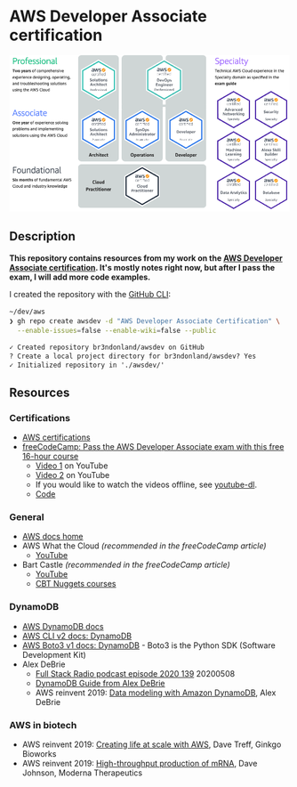 # AWS Developer Associate certification

<img src="./notes/img/aws-certifications.png" alt="AWS certifications" width="600px">

## Description

**This repository contains resources from my work on the [AWS Developer Associate certification](https://aws.amazon.com/certification/certified-developer-associate/). It's mostly notes right now, but after I pass the exam, I will add more code examples.**

I created the repository with the [GitHub CLI](https://cli.github.com/):

```sh
~/dev/aws
❯ gh repo create awsdev -d "AWS Developer Associate Certification" \
  --enable-issues=false --enable-wiki=false --public
```

```text
✓ Created repository br3ndonland/awsdev on GitHub
? Create a local project directory for br3ndonland/awsdev? Yes
✓ Initialized repository in './awsdev/'
```

## Resources

### Certifications

- [AWS certifications](https://aws.amazon.com/certification/)
- [freeCodeCamp: Pass the AWS Developer Associate exam with this free 16-hour course](https://www.freecodecamp.org/news/pass-the-aws-developer-associate-exam-with-this-free-16-hour-course/)
  - [Video 1](https://youtu.be/RrKRN9zRBWs) on YouTube
  - [Video 2](https://youtu.be/eCopK1RoyFM) on YouTube
  - If you would like to watch the videos offline, see [youtube-dl](https://github.com/ytdl-org/youtube-dl).
  - [Code](https://github.com/examproco/thefreeawsdeveloperassociate)

### General

- [AWS docs home](https://docs.aws.amazon.com/index.html)
- AWS What the Cloud _(recommended in the freeCodeCamp article)_
  - [YouTube](https://www.youtube.com/whatthecloud)
- Bart Castle _(recommended in the freeCodeCamp article)_
  - [YouTube](https://www.youtube.com/bartcastle)
  - [CBT Nuggets courses](https://www.cbtnuggets.com/trainers/bart-castle)

### DynamoDB

- [AWS DynamoDB docs](https://docs.aws.amazon.com/dynamodb/)
- [AWS CLI v2 docs: DynamoDB](https://awscli.amazonaws.com/v2/documentation/api/latest/reference/dynamodb/index.html#cli-aws-dynamodb)
- [AWS Boto3 v1 docs: DynamoDB](https://boto3.amazonaws.com/v1/documentation/api/latest/guide/dynamodb.html) - Boto3 is the Python SDK (Software Development Kit)
- Alex DeBrie
  - [Full Stack Radio podcast episode 2020 139](https://www.fullstackradio.com/episodes/139) 20200508
  - [DynamoDB Guide from Alex DeBrie](https://www.dynamodbguide.com)
  - AWS reinvent 2019: [Data modeling with Amazon DynamoDB](https://youtu.be/DIQVJqiSUkE), Alex DeBrie

### AWS in biotech

- AWS reinvent 2019: [Creating life at scale with AWS](https://youtu.be/arDI64ja6KA), Dave Treff, Ginkgo Bioworks
- AWS reinvent 2019: [High-throughput production of mRNA](https://youtu.be/cxu2cD5FBcg), Dave Johnson, Moderna Therapeutics
